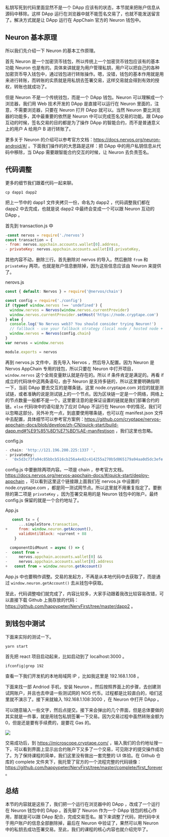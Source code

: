 私钥写死到代码里面显然不是一个 DApp 应该有的状态，本节就来把账户信息从源码中移除。这样 DApp 运行在浏览器中就不能签名交易了，也就不能发送留言了。解决方式就是让 DApp 运行在 AppChain 官方的 Neuron 钱包中。

## Neuron 基本原理

所以我们先介绍一下 Neuron 的基本工作原理。

首先 Neuron 是一个加密货币钱包，所以传统上一个加密货币钱包应该有的基本功能 Neuron 也是有的。具体来讲就是为用户管理私钥，用户可以把自己的各种加密货币导入钱包中，通过钱包进行转账操作。嗯，没错，钱包的基本作用就是用来进行转账，而转账的实质就是用私钥去签署交易，这样交易就会得到有效的授权，转账也就成功了。

但是 Neuron 不是一个传统钱包，而是一个 DApp 钱包。Neuron 可以理解成一个浏览器，我们用 Web 技术开发的 DApp 是直接可以运行在 Neuron 里面的，注意，不需要浏览器，只要在 Neuron 打开 DApp 就可以。当然 Neuron 要比浏览器的功能多，其中最重要的依然是 Neuron 中可以完成签名交易的功能。跟 DApp 互动的时候，签名交易的目的都是为了操作 DApp 的智能合约，而不是普通意义上的用户 A 给用户 B 进行转账了。

更多关于 Neuron 的介绍可以参考官方文档：https://docs.nervos.org/neuron-android/#/ 。下面我们操作的的大思路是这样：把 DApp 中的用户私钥信息从代码中移除，当 DApp 需要跟智能合约交互的时候，让 Neuron 去负责签名。

## 代码调整

更多的细节我们跟着代码一起来聊。

```
cp dapp1 dapp2
```

把上一节中的 dapp1 文件夹拷贝一份，命名为 dapp2 ，代码调整我们都在 dapp2 中去完成，也就是说 dapp2 中最终会变成一个可以跟 Neuron 互动的 DApp 。

首先到 transaction.js 中

```js
-const nervos = require('./nervos')
const transaction = {
- from: nervos.appchain.accounts.wallet[0].address,
- privateKey: nervos.appchain.accounts.wallet[0].privateKey,
```

其他内容不动，删除三行。首先删除对 nervos 的导入。然后删除 `from` 和 `privateKey` 两项，也就是账户信息删除掉，因为这些信息应该由 Neuron 来提供了。

nerovs.js

```js
const { default: Nervos } = require('@nervos/chain')

const config = require('./config')
if (typeof window.nervos !== 'undefined') {
  window.nervos = Nervos(window.nervos.currentProvider)
  window.nervos.currentProvider.setHost('https://node.cryptape.com')
} else {
  console.log('No Nervos web3? You should consider trying Neuron!')
  // fallback - use your fallback strategy (local node / hosted node + in-dapp id mgmt / fail)
  window.nervos = Nervos(config.chain)
}
var nervos = window.nervos

module.exports = nervos
```

再到 nervos.js 文件中，首先导入 Nervos ，然后导入配置。因为 Neuron 是 Nervos AppChain 专用的钱包，所以只要在 Neuron 中打开项目， `window.nervos` 这个全局变量默认就是存在的。所以 if 条件肯定是满足的。再看 if 成立的代码块中这两条语句，由于 Neuron 是支持多链的，所以这里要明确指明一下，当前 DApp 要去交互的是哪条链。这里 node.cryptape.com 对应的就是测试链，或者准确的说是测试链上的一个节点。因为区块链一定是一个网络，网络上的节点数量一般都不是一个。这里要注意的是保证设置的链就是我们部署合约的链。`else` 代码块中的语句是为了应对 DApp 不运行在 Neuron 中的情况，我们可以忽略这部分。另外补充一点，到底要使用哪条链，也可以在 manifest.json 文件中去配置，具体细节可以参考官方案例：https://github.com/cryptape/nervos-appchain-docs/blob/develop/zh-CN/quick-start/build-dapp.md#%E9%85%8D%E7%BD%AE-manifestjson ，我们这里也忽略。

config.js

```js
- chain: 'http://121.196.200.225:1337 ',
- privateKey:
-  '0x5d3c73fa94c85bbcb516cb256a4e82c414255a270b5d065179a94aa0d5dc3efe',
```

config.js 中要删除两项内容。一项是 chain ，参考官方文档，https://docs.nervos.org/nervos-appchain-docs/#/quick-start/deploy-appchain ，可以看到这里这个链接跟上面我们在 nervos.js 中设置的 node.cryptape.com ，都是同一测试网节点。所以这里就不用重复指定了。要删除的第二项是 `privateKey` ，因为签署交易用的是 Neuron 钱包中的账户。最终 config.js 保留的就是一个合约地址了。

App.js

```js
   const tx = {
      ...simpleStore.transaction,
+     from: window.neuron.getAccount(),
      validUntilBlock: +current + 88
    }

  componentDidMount = async () => {
-  const from =
-     nervos.appchain.accounts.wallet[0] &&
-     nervos.appchain.accounts.wallet[0].address
+   const from = window.neuron.getAccount()
```

App.js 中也要稍作调整。交易的发起方，不再是从本地代码中去获取了，而是通过 `window.neuron.getAccount()` 去从钱包中获取。

至此，代码调整咱们就完成了，内容比较多，大家手动跟着我改比较容易改错，可以直接下载 Github 上我存放的代码： https://github.com/happypeter/NervFirst/tree/master/dapp2 。

## 到钱包中测试

下面来实际的测试一下。

```
yarn start
```

首先把 react 项目启动起来，比如启动到了 localhost:3000 。

```
ifconfig|grep 192
```

查看一下我们开发机的本地局域网 IP ，比如我这里是 192.168.1.108 。

下面来找一部 Andriod 手机，安装 Neuron 。然后按照界面上的步骤，去创建测试网账户，并且也去申请一些测试网的 NOS 代币。过程都是比较直白的，咱们这里就不演示了。接下来就输入 192.168.1.108:3000 ，在 Neuron 中打开 DApp 。

可以随意输入一些文字，然后点提交。接下来会弹出的几个界面，但是总体要做的其实就是一件事，就是用钱包私钥签署一下交易。因为交易过程中虽然转账金额为0，但是还是要有手续费的，是要花 Gas 的。

![](https://img.haoqicat.com/2018091801.jpg)

交易成功后，到 https://microscope.cryptape.com/ ，输入我们的合约地址搜一下，可以看到界面上显示出合约账户下又多了一个交易，可见刚才的提交操作成功了。为了保持课程的简单，我们这里没有做出一套完整的 UI 体验。在 Github 仓库的 complete 文件夹下，我托管了官方的一个流程完整的代码镜像：https://github.com/happypeter/NervFirst/tree/master/complete/first_forever 。


## 总结

本节的内容就是这些了，我们把一个运行在浏览器中的 DApp ，改成了一个运行在 Neuron 钱包中的 DApp 。首先聊了 Neuron 作为一个 DApp 钱包的核心作用，那就是可以跟 DApp 配合，完成交易签名。接下来调整了代码，把代码中关于用户账户的信息全部删除掉，最后在 Neuron 中验证了，果然可以用 Neuron 中的私钥去成功签署交易。至此，我们的课程的核心内容也就介绍完毕了。
